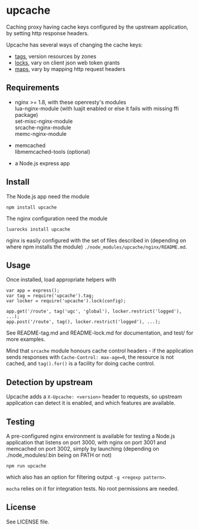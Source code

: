 upcache
=======

Caching proxy having cache keys configured by the upstream application,
by setting http response headers.

Upcache has several ways of changing the cache keys:

- [tags](./README-tag.md), version resources by zones
- [locks](./README-lock.md), vary on client json web token grants
- [maps](./README-map.md), vary by mapping http request headers


Requirements
------------

- nginx >= 1.8, with these openresty's modules  
  lua-nginx-module (with luajit enabled or else it fails with missing ffi package)  
  set-misc-nginx-module  
  srcache-nginx-module  
  memc-nginx-module

- memcached  
  libmemcached-tools (optional)

- a Node.js express app


Install
-------

The Node.js app need the module
```
npm install upcache
```

The nginx configuration need the module
```
luarocks install upcache
```

nginx is easily configured with the set of files described in (depending on
where npm installs the module) `./node_modules/upcache/nginx/README.md`.


Usage
-----

Once installed, load appropriate helpers with

```
var app = express();
var tag = require('upcache').tag;
var locker = require('upcache').lock(config);

app.get('/route', tag('ugc', 'global'), locker.restrict('logged'), ...);
app.post('/route', tag(), locker.restrict('logged'), ...);

```

See README-tag.md and README-lock.md for documentation,
and test/ for more examples.

Mind that `srcache` module honours cache control headers - if the application
sends responses with `Cache-Control: max-age=0`, the resource is not cached,
and `tag().for()` is a facility for doing cache control.


Detection by upstream
---------------------

Upcache adds a `X-Upcache: <version>` header to requests, so upstream application
can detect it is enabled, and which features are available.


Testing
-------

A pre-configured nginx environment is available for testing a Node.js application
that listens on port 3000, with nginx on port 3001 and memcached on port 3002,
simply by launching (depending on ./node_modules/.bin being on PATH or not)
```
npm run upcache
```
which also has an option for filtering output `-g <regexp pattern>`.

`mocha` relies on it for integration tests. No root permissions are needed.


License
-------

See LICENSE file.


